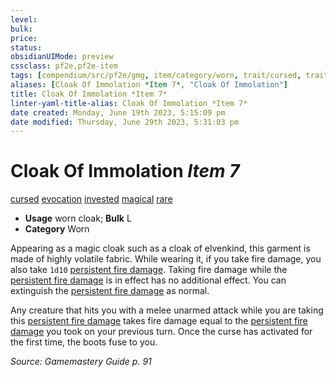 ```yaml
---
level:
bulk:
price:
status:
obsidianUIMode: preview
cssclass: pf2e,pf2e-item
tags: [compendium/src/pf2e/gmg, item/category/worn, trait/cursed, trait/evocation, trait/invested, trait/magical, trait/rare]
aliases: [Cloak Of Immolation *Item 7*, "Cloak Of Immolation"]
title: Cloak Of Immolation *Item 7*
linter-yaml-title-alias: Cloak Of Immolation *Item 7*
date created: Monday, June 19th 2023, 5:15:09 pm
date modified: Thursday, June 29th 2023, 5:31:03 pm
---
```


# Cloak Of Immolation *Item 7*

[cursed](rules/traits/cursed-gmg.md) [evocation](rules/traits/evocation.md) [invested](rules/traits/invested.md) [magical](rules/traits/magical.md) [rare](rules/traits/rare.md)  

- **Usage** worn cloak; **Bulk** L
- **Category** Worn

Appearing as a magic cloak such as a cloak of elvenkind, this garment is made of highly volatile fabric. While wearing it, if you take fire damage, you also take `1d10` [persistent fire damage](rules/conditions.md#Persistent%20Damage). Taking fire damage while the [persistent fire damage](rules/conditions.md#Persistent%20Damage) is in effect has no additional effect. You can extinguish the [persistent fire damage](rules/conditions.md#Persistent%20Damage) as normal.

Any creature that hits you with a melee unarmed attack while you are taking this [persistent fire damage](rules/conditions.md#Persistent%20Damage) takes fire damage equal to the [persistent fire damage](rules/conditions.md#Persistent%20Damage) you took on your previous turn. Once the curse has activated for the first time, the boots fuse to you.

*Source: Gamemastery Guide p. 91*
